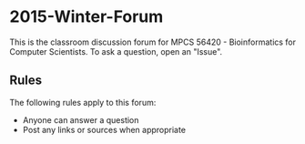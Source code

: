 2015-Winter-Forum
=================

This is the classroom discussion forum for MPCS 56420 - Bioinformatics for Computer Scientists. To ask a question, open an "Issue".

Rules
-----
The following rules apply to this forum:
* Anyone can answer a question
* Post any links or sources when appropriate
